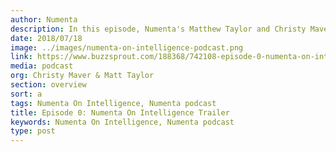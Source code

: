 ```yaml
---
author: Numenta
description: In this episode, Numenta's Matthew Taylor and Christy Maver introduce the Numenta On Intelligence podcast. Whether you’re an algorithms expert, brain science enthusiast, or simply curious about how your brain works, this podcast is for you! Tune in to the Numenta On Intelligence podcast.
date: 2018/07/18
image: ../images/numenta-on-intelligence-podcast.png
link: https://www.buzzsprout.com/188368/742108-episode-0-numenta-on-intelligence-trailer
media: podcast
org: Christy Maver & Matt Taylor
section: overview
sort: a
tags: Numenta On Intelligence, Numenta podcast
title: Episode 0: Numenta On Intelligence Trailer
keywords: Numenta On Intelligence, Numenta podcast
type: post
---
```


<script src="https://www.buzzsprout.com/188368/742108-episode-0-numenta-on-intelligence-trailer.js?player=small" type="text/javascript" charset="utf-8"></script>
